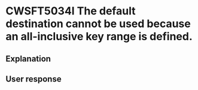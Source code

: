 # CWSFT5034I The default destination cannot be used because an all-inclusive key range is defined.

## Explanation

## User response